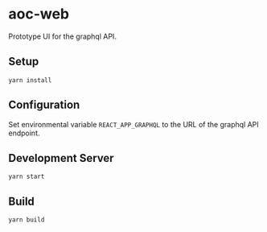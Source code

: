 # aoc-web

Prototype UI for the graphql API.

## Setup

`yarn install`

## Configuration

Set environmental variable `REACT_APP_GRAPHQL` to the URL of the graphql API endpoint.

## Development Server

`yarn start`

## Build

`yarn build`
